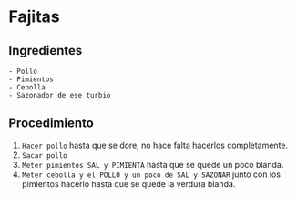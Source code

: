 # Fajitas

## Ingredientes

```
- Pollo
- Pimientos
- Cebolla
- Sazonador de ese turbio
```

## Procedimiento
1. ```Hacer pollo``` hasta que se dore, no hace falta hacerlos completamente.
2. ```Sacar pollo```
3. ```Meter pimientos SAL y PIMIENTA``` hasta que se quede un poco blanda.
4. ```Meter cebolla y el POLLO y un poco de SAL y SAZONAR``` junto con los pimientos hacerlo hasta que se quede la verdura blanda.

